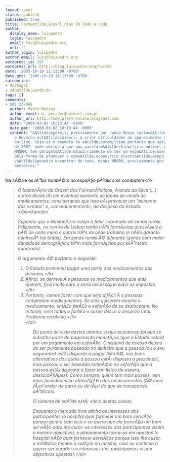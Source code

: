 ```yaml
---
layout: post
status: publish
published: true
title: Farm&Atilde;&iexcl;cias Em Todo o Lado
author:
  display_name: luispedro
  login: luispedro
  email: luis@luispedro.org
  url: ''
author_login: luispedro
author_email: luis@luispedro.org
wordpress_id: 197
wordpress_url: http://blog.luispedro.org/?p=197
date: '2005-10-19 11:13:09 -0700'
date_gmt: '2005-10-19 11:13:09 -0700'
categories:
- Portugal
- sa&Atilde;&ordm;de
tags: []
comments:
- id: 237868
  author: Pedro Matias
  author_email: o__pecador@hotmail.com.pt
  author_url: http://www.pfarm-online.blogspot.com
  date: '2008-03-02 16:13:44 -0800'
  date_gmt: '2008-03-02 16:13:44 -0800'
  content: "&Atilde;&permil; precisamente por causa desse racioc&Atilde;&shy;nio que
    o Governo est&Atilde;&iexcl; a criar dificuldades ao aparecimento das parafarm&Atilde;&iexcl;cias
    on-line. Veja-se o exemplo da &Atilde;&ordm;ltima portaria que saiu em Novembro
    de 2007, onde obriga a que uma parafarm&Atilde;&iexcl;cia online, para poder vender
    MNSRM, tem obrigat&Atilde;&sup3;riamente de ter um espa&Atilde;&sect;o f&Atilde;&shy;sico.
    Bela forma de promover o com&Atilde;&copy;rcio electr&Atilde;&sup3;nico...Em http:&#47;&#47;www.pfarm-online.com.pt
    v&Atilde;&pound;o encontrar de tudo, menos MNSRM, precisamente por causa destas
    besteiras."
---
```

<p>Na s&Atilde;&copy;rie <i>os l&Atilde;&sup3;bis tamb&Atilde;&copy;m no espa&Atilde;&sect;o p&Atilde;&ordm;blico se combatem<&#47;i>:</p>
<blockquote><p>
O baston&Atilde;&iexcl;rio da Ordem dos Farmac&Atilde;&ordf;uticos, Aranda da Silva (...) critica desde j&Atilde;&iexcl; um eventual aumento de locais de venda de medicamentos, considerando que isso ir&Atilde;&iexcl; provocar um "aumento das vendas" e, consequentemente, da despesa do Estado.<br />
<&#47;blockquote></p>
<p>Suponho que o Baston&Atilde;&iexcl;rio esteja a falar sobretudo de zonas rurais. Felizmente, no centro de Lisboa tenho tr&Atilde;&ordf;s farm&Atilde;&iexcl;cias acess&Atilde;&shy;veis a p&Atilde;&copy; de onde moro e outras tr&Atilde;&ordf;s de onde trabalho (e n&Atilde;&pound;o garanto conhec&Atilde;&ordf;-las todas). Em zonas rurais &Atilde;&copy; diferente (zonas com maior densidade demogr&Atilde;&iexcl;fica t&Atilde;&ordf;m mais farm&Atilde;&iexcl;cias por kil&Atilde;&sup3;metro quadrado).</p>
<p>O argumento &Atilde;&copy; portanto o seguinte:</p>
<ol>
<li>O Estado prometeu pagar uma parte dos medicamentos das pessoas.<&#47;li>
<li>Afinal, se dermos &Atilde;&nbsp;s pessoas os medicamentos que elas querem, fica muito caro e seria necess&Atilde;&iexcl;rio subir os impostos.<&#47;li>
<li>Portanto, vamos fazer com que seja dif&Atilde;&shy;cil &Atilde;&nbsp;s pessoas comprarem medicamentos. Se elas quiserem mesmo o medicamento, ent&Atilde;&pound;o far&Atilde;&pound;o o esfor&Atilde;&sect;o de se deslocarem. No entanto, nem todas o far&Atilde;&pound;o e assim desce a despeza total. Problema resolvido.<&#47;li><br />
<&#47;ol>
<ol>
<p> Do ponto de vista destes utentes, o que aconteceu foi que se substitui parte do pagamento monet&Atilde;&iexcl;rio (que o Estado cobre) por um pagamento em esfor&Atilde;&sect;o. O sistema de acesso deixou de ser puramente baseado no dinheiro que a pessoa (ou o seu segurador) est&Atilde;&iexcl; disposto a pagar (isto &Atilde;&copy;, nos bens alternativos dos quais a pessoa est&Atilde;&iexcl; disposta a prescindir), mas passou a ser baseado tamb&Atilde;&copy;m no esfor&Atilde;&sect;o que a pessoa est&Atilde;&iexcl; disposta a fazer (em listas de espera, desloca&Atilde;&sect;&Atilde;&micro;es). Como sempre, quem tem mais posses, tem mais facilidades na obten&Atilde;&sect;&Atilde;&pound;o dos medicamentos (&Atilde;&copy; mais f&Atilde;&iexcl;cil andar de carro ou de t&Atilde;&iexcl;xi do que de transportes p&Atilde;&ordm;blicos).</p>
<p>O sistema de sa&Atilde;&ordm;de est&Atilde;&iexcl; cheio destas coisas.</p>
<p>Enquanto o mercado livre alinha os interesses dos participantes (o hospital quer fornecer um bom servi&Atilde;&sect;o porque ganha com isso e eu quero que ele forne&Atilde;&sect;a um bom servi&Atilde;&sect;o para me curar: os interesses dos participantes visam o mesmo objectivo), o planeamento torna-os em opostos (o hospital n&Atilde;&pound;o quer fornecer servi&Atilde;&sect;os porque isso lhe custa, o m&Atilde;&copy;dico recebe o sal&Atilde;&iexcl;rio na mesma, mas eu continuo a querer ser curado: os interesses dos participantes visam objectivos opostos).<&#47;ol></p>
